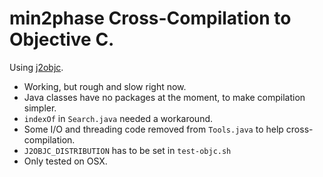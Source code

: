 # min2phase Cross-Compilation to Objective C.

Using [j2objc](http://code.google.com/p/j2objc/).

- Working, but rough and slow right now.
- Java classes have no packages at the moment, to make compilation simpler.
- `indexOf` in `Search.java` needed a workaround.
- Some I/O and threading code removed from `Tools.java` to help cross-compilation.
- `J2OBJC_DISTRIBUTION` has to be set in `test-objc.sh`
- Only tested on OSX.